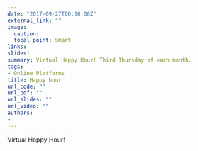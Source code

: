 ```yaml
---
date: "2017-09-27T00:00:00Z"
external_link: ""
image:
  caption: 
  focal_point: Smart
links:
slides: 
summary: Virtual Happy Hour! Third Thursday of each month.
tags:
- Online Platforms
title: Happy hour
url_code: ""
url_pdf: ""
url_slides: ""
url_video: ""
authors:
-
---
```

Virtual Happy Hour!



